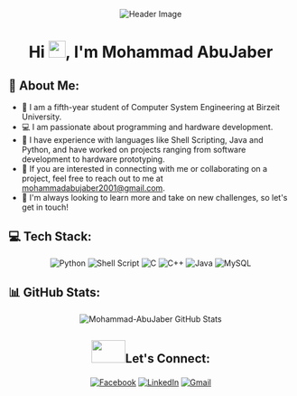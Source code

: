 <p align="center">
    <img src="https://capsule-render.vercel.app/api?type=waving&color=gradient&height=280&section=header&text=Hi%20There%20%F0%9F%91%8B&fontSize=90" alt="Header Image" />
</p>

<h1 align="center">Hi <img src="https://raw.githubusercontent.com/MartinHeinz/MartinHeinz/master/wave.gif" width="30px">, I'm Mohammad AbuJaber</h1>

## 💫 About Me:
- 💼 I am a fifth-year student of Computer System Engineering at Birzeit University.
- 💻 I am passionate about programming and hardware development.
- 🎯 I have experience with languages like Shell Scripting, Java and Python, and have worked on projects ranging from software development to hardware prototyping.
- 📧 If you are interested in connecting with me or collaborating on a project, feel free to reach out to me at mohammadabujaber2001@gmail.com.
- 🌟 I'm always looking to learn more and take on new challenges, so let's get in touch!


## 💻 Tech Stack:

<p align="center">
    <img src="https://img.shields.io/badge/python-3670A0?style=for-the-badge&logo=python&logoColor=ffdd54" alt="Python">
    <img src="https://img.shields.io/badge/shell_script-%23121011.svg?style=for-the-badge&logo=gnu-bash&logoColor=white" alt="Shell Script">
    <img src="https://img.shields.io/badge/c-%2300599C.svg?style=for-the-badge&logo=c&logoColor=white" alt="C">
    <img src="https://img.shields.io/badge/c++-%2300599C.svg?style=for-the-badge&logo=c%2B%2B&logoColor=white" alt="C++">
    <img src="https://img.shields.io/badge/java-%23ED8B00.svg?style=for-the-badge&logo=java&logoColor=white" alt="Java">
    <img src="https://img.shields.io/badge/mysql-%2300f.svg?style=for-the-badge&logo=mysql&logoColor=white" alt="MySQL">
</p>


## 📊 GitHub Stats:

<p align="center">
    <img src="https://github-readme-stats.vercel.app/api/top-langs/?username=Mohammad-AbuJaber&theme=react&hide_border=true&include_all_commits=true&count_private=true&layout=compact" alt="Mohammad-AbuJaber GitHub Stats" />
</p>



## <p align="center"><img src="https://raw.githubusercontent.com/ShahriarShafin/ShahriarShafin/main/Assets/handshake.gif" width="60" height="40">Let's Connect:</p> 

<p align="center">
    <a href="https://www.facebook.com/mohammad.abujaber.501"><img src="https://img.shields.io/badge/Facebook-%231877F2.svg?logo=Facebook&logoColor=white" alt="Facebook"></a>
    <a href="https://www.linkedin.com/in/mohammad-abujaber/"><img src="https://img.shields.io/badge/LinkedIn-%230077B5.svg?logo=linkedin&logoColor=white" alt="LinkedIn"></a>
    <a href="mailto:mohammadabujaber2001@gmail.com"><img src="https://img.shields.io/badge/Gmail-D14836?logo=gmail&logoColor=white" alt="Gmail"></a>
</p> 






<!-- <p align="center"> <img src="https://komarev.com/ghpvc/?username=mohammad-abujaber&label=Profile%20views&color=0e75b6&style=plastic" alt="mohammad-abujaber" /> </p>
 -->
